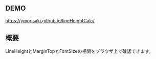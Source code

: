 ## DEMO

https://ymorisaki.github.io/lineHeightCalc/

## 概要

LineHeightとMarginTopとFontSizeの相関をブラウザ上で確認できます。

